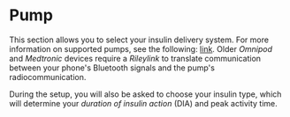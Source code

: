 # Pump

This section allows you to select your insulin delivery system. For more information on supported pumps, see the following: [link](../../Getting-Started/pump.md). Older *Omnipod* and *Medtronic* devices require a *Rileylink* to translate communication between your phone's Bluetooth signals and the pump's radiocommunication.

During the setup, you will also be asked to choose your insulin type, which will determine your *duration of insulin action* (DIA) and peak activity time.
